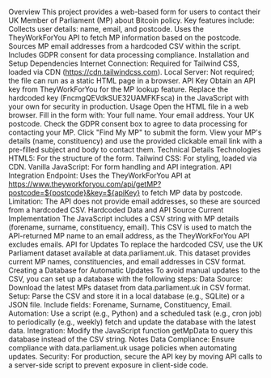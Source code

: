 
Overview
This project provides a web-based form for users to contact their UK Member of Parliament (MP) about Bitcoin policy. Key features include:
Collects user details: name, email, and postcode.
Uses the TheyWorkForYou API to fetch MP information based on the postcode.
Sources MP email addresses from a hardcoded CSV within the script.
Includes GDPR consent for data processing compliance.
Installation and Setup
Dependencies
Internet Connection: Required for Tailwind CSS, loaded via CDN (https://cdn.tailwindcss.com).
Local Server: Not required; the file can run as a static HTML page in a browser.
API Key
Obtain an API key from TheyWorkForYou for the MP lookup feature.
Replace the hardcoded key (FncmgQEVdkSUE32UAMFKFsca) in the JavaScript with your own for security in production.
Usage
Open the HTML file in a web browser.
Fill in the form with:
Your full name.
Your email address.
Your UK postcode.
Check the GDPR consent box to agree to data processing for contacting your MP.
Click "Find My MP" to submit the form.
View your MP's details (name, constituency) and use the provided clickable email link with a pre-filled subject and body to contact them.
Technical Details
Technologies
HTML5: For the structure of the form.
Tailwind CSS: For styling, loaded via CDN.
Vanilla JavaScript: For form handling and API integration.
API Integration
Endpoint: Uses the TheyWorkForYou API at https://www.theyworkforyou.com/api/getMP?postcode=${postcode}&key=${apiKey} to fetch MP data by postcode.
Limitation: The API does not provide email addresses, so these are sourced from a hardcoded CSV.
Hardcoded Data and API Source
Current Implementation
The JavaScript includes a CSV string with MP details (forename, surname, constituency, email).
This CSV is used to match the API-returned MP name to an email address, as the TheyWorkForYou API excludes emails.
API for Updates
To replace the hardcoded CSV, use the UK Parliament dataset available at data.parliament.uk.
This dataset provides current MP names, constituencies, and email addresses in CSV format.
Creating a Database for Automatic Updates
To avoid manual updates to the CSV, you can set up a database with the following steps:
Data Source:
Download the latest MPs dataset from data.parliament.uk in CSV format.
Setup:
Parse the CSV and store it in a local database (e.g., SQLite) or a JSON file.
Include fields: Forename, Surname, Constituency, Email.
Automation:
Use a script (e.g., Python) and a scheduled task (e.g., cron job) to periodically (e.g., weekly) fetch and update the database with the latest data.
Integration:
Modify the JavaScript function getMpData to query this database instead of the CSV string.
Notes
Data Compliance: Ensure compliance with data.parliament.uk usage policies when automating updates.
Security: For production, secure the API key by moving API calls to a server-side script to prevent exposure in client-side code.

